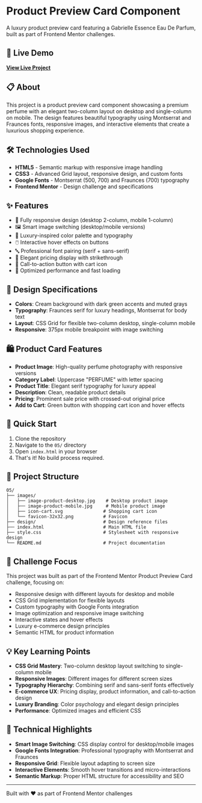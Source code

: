 # Product Preview Card Component

A luxury product preview card featuring a Gabrielle Essence Eau De Parfum, built as part of Frontend Mentor challenges.

## 🔗 Live Demo

**[View Live Project](https://collection5.onrender.com/)**

## 📋 About

This project is a product preview card component showcasing a premium perfume with an elegant two-column layout on desktop and single-column on mobile. The design features beautiful typography using Montserrat and Fraunces fonts, responsive images, and interactive elements that create a luxurious shopping experience.

## 🛠️ Technologies Used

- **HTML5** - Semantic markup with responsive image handling
- **CSS3** - Advanced Grid layout, responsive design, and custom fonts
- **Google Fonts** - Montserrat (500, 700) and Fraunces (700) typography
- **Frontend Mentor** - Design challenge and specifications

## ✨ Features

- 📱 Fully responsive design (desktop 2-column, mobile 1-column)
- 🖼️ Smart image switching (desktop/mobile versions)
- 🎨 Luxury-inspired color palette and typography
- 🖱️ Interactive hover effects on buttons
- 🔤 Professional font pairing (serif + sans-serif)
- 💚 Elegant pricing display with strikethrough
- 🛒 Call-to-action button with cart icon
- 🚀 Optimized performance and fast loading

## 🎨 Design Specifications

- **Colors**: Cream background with dark green accents and muted grays
- **Typography**: Fraunces serif for luxury headings, Montserrat for body text
- **Layout**: CSS Grid for flexible two-column desktop, single-column mobile
- **Responsive**: 375px mobile breakpoint with image switching

## 🛍️ Product Card Features

- **Product Image**: High-quality perfume photography with responsive versions
- **Category Label**: Uppercase "PERFUME" with letter spacing
- **Product Title**: Elegant serif typography for luxury appeal
- **Description**: Clean, readable product details
- **Pricing**: Prominent sale price with crossed-out original price
- **Add to Cart**: Green button with shopping cart icon and hover effects

## 🚀 Quick Start

1. Clone the repository
2. Navigate to the `05/` directory
3. Open `index.html` in your browser
4. That's it! No build process required.

## 📁 Project Structure

```
05/
├── images/
│   ├── image-product-desktop.jpg    # Desktop product image
│   ├── image-product-mobile.jpg     # Mobile product image
│   ├── icon-cart.svg               # Shopping cart icon
│   └── favicon-32x32.png           # Favicon
├── design/                         # Design reference files
├── index.html                      # Main HTML file
├── style.css                       # Stylesheet with responsive design
└── README.md                       # Project documentation
```

## 🎯 Challenge Focus

This project was built as part of the Frontend Mentor Product Preview Card challenge, focusing on:
- Responsive design with different layouts for desktop and mobile
- CSS Grid implementation for flexible layouts
- Custom typography with Google Fonts integration
- Image optimization and responsive image switching
- Interactive states and hover effects
- Luxury e-commerce design principles
- Semantic HTML for product information

## 💡 Key Learning Points

- **CSS Grid Mastery**: Two-column desktop layout switching to single-column mobile
- **Responsive Images**: Different images for different screen sizes
- **Typography Hierarchy**: Combining serif and sans-serif fonts effectively
- **E-commerce UX**: Pricing display, product information, and call-to-action design
- **Luxury Branding**: Color psychology and elegant design principles
- **Performance**: Optimized images and efficient CSS

## 🔧 Technical Highlights

- **Smart Image Switching**: CSS display control for desktop/mobile images
- **Google Fonts Integration**: Professional typography with Montserrat and Fraunces
- **Responsive Grid**: Flexible layout adapting to screen size
- **Interactive Elements**: Smooth hover transitions and micro-interactions
- **Semantic Markup**: Proper HTML structure for accessibility and SEO

---

Built with ❤️ as part of Frontend Mentor challenges
